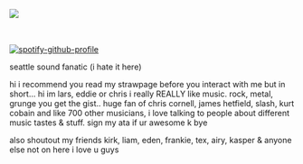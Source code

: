 ![](https://komarev.com/ghpvc/?username=beaverhollow&label=punks&style=flat-square&color=131313&base=19264)


<a href="https://alcohollica.straw.page/" title="strawpage"><img src="https://file.garden/Z1rbruKl12fQ7u-4/strawpageimg" width="86" height="16"></a>
⠀⠀⠀<a href="https://metallica.atabook.org/" title="atabook"><img src="https://file.garden/Z1rbruKl12fQ7u-4/atabookimg" width="74" height="13"></a>⠀⠀⠀<a href="https://pronouns.cc/@pearljam" title="prnscc"><img src="https://file.garden/Z1rbruKl12fQ7u-4/prnsccimg" width="60" height="13"></a>

[![spotify-github-profile](https://spotify-github-profile.kittinanx.com/api/view?uid=6ee6c3uiykzyf00n8qqgt3t8m&cover_image=true&theme=natemoo-re&show_offline=true&background_color=c3ab9e&interchange=true&bar_color=AAAAAA&bar_color_cover=false)](https://github.com/kittinan/spotify-github-profile)

seattle sound fanatic (i hate it here)

hi i recommend you read my strawpage before you interact with me but in short... hi im lars, eddie or chris i really REALLY like music. rock, metal, grunge you get the gist.. huge fan of chris cornell, james hetfield, slash, kurt cobain and like 700 other musicians, i love talking to people about different music tastes & stuff. sign my ata if ur awesome k bye 

also shoutout my friends kirk, liam, eden, frankie, tex, airy, kasper & anyone else not on here i love u guys
